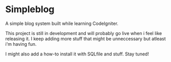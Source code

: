 Simpleblog
==========

A simple blog system built while learning CodeIgniter.

This project is still in development and will probably go live when i feel like releasing it. I keep adding more stuff that might be unneccessary but atleast i'm having fun.

I might also add a how-to install it with SQLfile and stuff. Stay tuned!
